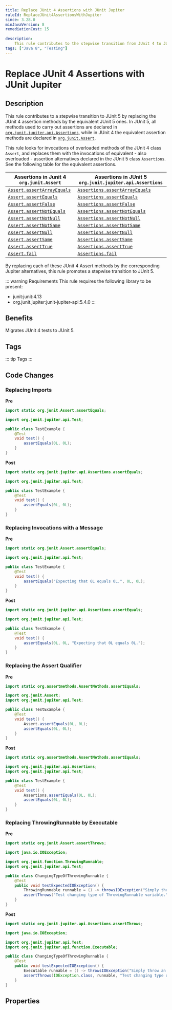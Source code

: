 ```yaml
---
title: Replace JUnit 4 Assertions with JUnit Jupiter
ruleId: ReplaceJUnit4AssertionsWithJupiter
since: 3.28.0
minJavaVersion: 8
remediationCost: 15
    
description:
    This rule contributes to the stepwise transition from JUnit 4 to JUnit 5 by replacing the assertions methods defined in JUnit 4 class 'org.junit.Assert' by equivalent assertion methods defined in the JUnit 5 class 'org.junit.jupiter.api.Assertions'.
tags: ["Java 8", "Testing"]
---
```


# Replace JUnit 4 Assertions with JUnit Jupiter

## Description

This rule contributes to a stepwise transition to JUnit 5 by replacing the JUnit 4 assertion methods by the equivalent JUnit 5 ones.
In JUnit 5, all methods used to carry out assertions are declared in [`org.junit.jupiter.api.Assertions`](https://junit.org/junit5/docs/current/api/org.junit.jupiter.api/org/junit/jupiter/api/Assertions.html), while in JUnit 4 the equivalent assertion methods are declared in [`org.junit.Assert`](https://javadoc.io/doc/junit/junit/latest/org/junit/Assert.html).

This rule looks for invocations of overloaded methods of the JUnit 4 class `Assert`, and replaces them with the invocations of equivalent - also overloaded - assertion alternatives declared in the JUnit 5 class `Assertions`. 
See the following table for the equivalent assertions. 

| Assertions in Junit 4 `org.junit.Assert` | Assertions in JUnit 5 `org.junit.jupiter.api.Assertions` | 
| ------------- | ------------- |
| [`Assert.assertArrayEquals`](https://javadoc.io/doc/junit/junit/latest/org/junit/Assert.html#assertArrayEquals(java.lang.Object[],%20java.lang.Object[])) | [`Assertions.assertArrayEquals`](https://junit.org/junit5/docs/current/api/org.junit.jupiter.api/org/junit/jupiter/api/Assertions.html#assertArrayEquals(java.lang.Object%5B%5D,java.lang.Object%5B%5D)) |
| [`Assert.assertEquals`](https://javadoc.io/doc/junit/junit/latest/org/junit/Assert.html#assertEquals(java.lang.Object,%20java.lang.Object)) | [`Assertions.assertEquals`](https://junit.org/junit5/docs/current/api/org.junit.jupiter.api/org/junit/jupiter/api/Assertions.html#assertEquals(java.lang.Object,java.lang.Object)) |
| [`Assert.assertFalse`](https://javadoc.io/doc/junit/junit/latest/org/junit/Assert.html#assertFalse(boolean)) | [`Assertions.assertFalse`](https://junit.org/junit5/docs/current/api/org.junit.jupiter.api/org/junit/jupiter/api/Assertions.html#assertFalse(boolean)) |
| [`Assert.assertNotEquals`](https://javadoc.io/doc/junit/junit/latest/org/junit/Assert.html#assertNotEquals(java.lang.Object,%20java.lang.Object)) | [`Assertions.assertNotEquals`](https://junit.org/junit5/docs/current/api/org.junit.jupiter.api/org/junit/jupiter/api/Assertions.html#assertNotEquals(java.lang.Object,java.lang.Object)) |
| [`Assert.assertNotNull`](https://javadoc.io/doc/junit/junit/latest/org/junit/Assert.html#assertNotNull(java.lang.Object)) | [`Assertions.assertNotNull`](https://junit.org/junit5/docs/current/api/org.junit.jupiter.api/org/junit/jupiter/api/Assertions.html#assertNotNull(java.lang.Object)) |
| [`Assert.assertNotSame`](https://javadoc.io/doc/junit/junit/latest/org/junit/Assert.html#assertNotSame(java.lang.Object,%20java.lang.Object)) | [`Assertions.assertNotSame`](https://junit.org/junit5/docs/current/api/org.junit.jupiter.api/org/junit/jupiter/api/Assertions.html#assertNotSame(java.lang.Object,java.lang.Object)) |
| [`Assert.assertNull`](https://javadoc.io/doc/junit/junit/latest/org/junit/Assert.html#assertNotNull(java.lang.Object)) | [`Assertions.assertNull`](https://junit.org/junit5/docs/current/api/org.junit.jupiter.api/org/junit/jupiter/api/Assertions.html#assertNull(java.lang.Object)) |
| [`Assert.assertSame`](https://javadoc.io/doc/junit/junit/latest/org/junit/Assert.html#assertSame(java.lang.Object,%20java.lang.Object)) | [`Assertions.assertSame`](https://junit.org/junit5/docs/current/api/org.junit.jupiter.api/org/junit/jupiter/api/Assertions.html#assertSame(java.lang.Object,java.lang.Object)) |
| [`Assert.assertTrue`](https://javadoc.io/doc/junit/junit/latest/org/junit/Assert.html#assertTrue(boolean)) | [`Assertions.assertTrue`](https://junit.org/junit5/docs/current/api/org.junit.jupiter.api/org/junit/jupiter/api/Assertions.html#assertTrue(boolean)) |
| [`Assert.fail`](https://javadoc.io/doc/junit/junit/latest/org/junit/Assert.html#fail()) | [`Assertions.fail`](https://junit.org/junit5/docs/current/api/org.junit.jupiter.api/org/junit/jupiter/api/Assertions.html#fail()) |

By replacing each of these JUnit 4 Assert methods by the corresponding Jupiter alternatives, this rule promotes a stepwise transition to JUnit 5.

::: warning Requirements
This rule requires the following library to be present:
* junit:junit:4.13
* org.junit.jupiter:junit-jupiter-api:5.4.0
:::

## Benefits

Migrates JUnit 4 tests to JUnit 5.

## Tags

::: tip Tags
<TagLinks />
:::

## Code Changes


### Replacing Imports

__Pre__
```java
import static org.junit.Assert.assertEquals;

import org.junit.jupiter.api.Test;

public class TestExample {
	@Test
	void test() {
		assertEquals(0L, 0L);
	}
}
```

__Post__
```java
import static org.junit.jupiter.api.Assertions.assertEquals;

import org.junit.jupiter.api.Test;

public class TestExample {
	@Test
	void test() {
		assertEquals(0L, 0L);
	}
}
```

### Replacing Invocations with a Message

__Pre__
```java
import static org.junit.Assert.assertEquals;

import org.junit.jupiter.api.Test;

public class TestExample {
	@Test
	void test() {
		assertEquals("Expecting that 0L equals 0L.", 0L, 0L);
	}
}
```

__Post__
```java
import static org.junit.jupiter.api.Assertions.assertEquals;

import org.junit.jupiter.api.Test;

public class TestExample {
	@Test
	void test() {
		assertEquals(0L, 0L, "Expecting that 0L equals 0L.");
	}
}
```

### Replacing the Assert Qualifier

__Pre__
```java
import static org.assertmethods.AssertMethods.assertEquals;

import org.junit.Assert;
import org.junit.jupiter.api.Test;

public class TestExample {
	@Test
	void test() {
		Assert.assertEquals(0L, 0L);
		assertEquals(0L, 0L);
	}
}
```

__Post__
```java
import static org.assertmethods.AssertMethods.assertEquals;

import org.junit.jupiter.api.Assertions;
import org.junit.jupiter.api.Test;

public class TestExample {
	@Test
	void test() {
		Assertions.assertEquals(0L, 0L);
		assertEquals(0L, 0L);
	}
}
```



### Replacing ThrowingRunnable by Executable

__Pre__
```java
import static org.junit.Assert.assertThrows;

import java.io.IOException;

import org.junit.function.ThrowingRunnable;
import org.junit.jupiter.api.Test;

public class ChangingTypeOfThrowingRunnable {
	@Test
	public void testExpectedIOException() {
		ThrowingRunnable runnable = () -> throwsIOException("Simply throw an IOException");
		assertThrows("Test changing type of ThrowingRunnable variable.", IOException.class, runnable);
	}
}
```

__Post__
```java
import static org.junit.jupiter.api.Assertions.assertThrows;

import java.io.IOException;

import org.junit.jupiter.api.Test;
import org.junit.jupiter.api.function.Executable;

public class ChangingTypeOfThrowingRunnable {
	@Test
	public void testExpectedIOException() {
		Executable runnable = () -> throwsIOException("Simply throw an IOException");
		assertThrows(IOException.class, runnable, "Test changing type of ThrowingRunnable variable.");
	}
}
```

<VersionNotice />

## Properties

<RuleProperties />
